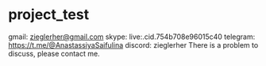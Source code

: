 # project_test

gmail: zieglerher@gmail.com
skype: live:.cid.754b708e96015c40
telegram: https://t.me/@AnastassiyaSaifulina
discord: zieglerher
There is a problem to discuss, please contact me.

